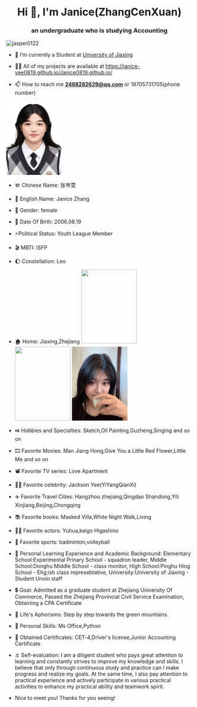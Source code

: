 <h1 align="center">Hi 👋, I'm Janice(ZhangCenXuan)</h1>
<h3 align="center">an undergraduate who is studying Accounting</h3>

<p align="left"> <img src="https://komarev.com/ghpvc/?username=jasper0122&label=Profile%20views&color=0e75b6&style=flat" alt="jasper0122" /> </p>

- 🔭 I’m currently a Student at [University of Jiaxing](https://www.zjxu.edu.cn/)

- 👨‍💻 All of my projects are available at https://janice-yee0819.github.io/Janice0819.github.io/

- 📫 How to reach me **2468282629@qq.com** or 18705731705(phone number)
<img src="zcx证件照.jpg" width="150px" height="200px"/>

- 🪗 Chinese Name: 张岑萱

- 📛 English Name: Janice Zhang

- 👾 Gender: female

- 🎀 Date Of Birth: 2006.08.19

- ⚡Political Status: Youth League Member

- 🎬 MBTI: ISFP

- 🌔 Constellation: Leo

- 🏚️ Home: Jiaxing,Zhejiang
<img src="1.jpg" width="150px" height="200px"/>  <img src="2.jpg" width="150px" height="200px"/>  <img src="3.jpg" width="150px" height="200px"/>

- ⏯️ Hobbies and Specialties: Sketch,Oil Painting,Guzheng,Singing and so on

- 🎞️ Favorite Movies: Man Jiang Hong,Give You a Little Red Flower,Little Me and so on

- 📽️ Favorite TV series: Love Apartment

- 🙇‍♀️ Favorite celebrity: Jackson Yee(YiYangQianXi)

- ✈️ Favorite Travel Cities: Hangzhou zhejiang,Qingdao Shandong,Yili Xinjiang,Beijing,Chongqing

- 📚 Favorite books: Masked Villa,White Night Walk,Living

- 🧚‍♂️ Favorite actors: Yuhua,keigo Higashino

- 🏃 Favorite sports: badminton,volleyball


- 🎴 Personal Learning Experience and Academic Background: Elementary School:Experimental Prinary School - squadron leader,
                                                            Middle School:Donghu Middle School - class monitor,
                                                            High School:Pinghu Hing School - Ehg;ish class represebtative,
                                                            University:University of Jiaxing - Student Unoin staff

- 💲 Goal: Admitted as a graduate student at Zhejiang University Of Commerce,
            Passed the Zhejiang Provincial Civil Service Examination,
            Obtaining a CPA Certificate


- 🥇 Life's Aphorisms: Step by step towards the green mountains.

- 🔖 Personal Skills: Ms Office,Python

- 🧮 Obtained Certificates: CET-4,Driver's license,Junior Accounting Certificate

- ⚓ Self-evaluation: I am a diligent student who pays great attention to learning and constantly strives to improve my knowledge and skills. I believe that only through continuous study and practice can I make progress and realize my goals. At the same time, I also pay attention to practical experience and actively participate in various practical activities to enhance my practical ability and teamwork spirit.

-  Nice to meet you! Thanks for you seeing!



